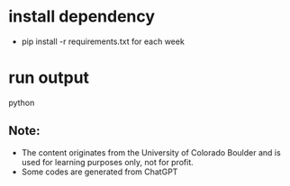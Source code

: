 # install dependency
- pip install -r requirements.txt for each week
# run output
python <py file>
## Note:
- The content originates from the University of Colorado Boulder and is used for learning purposes only, not for profit.
- Some codes are generated from ChatGPT
